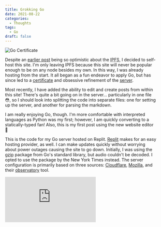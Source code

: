```yaml
---
title: Grokking Go
date: 2021-08-22
categories:
  - Thoughts
tags:
  - Go
draft: false
---
```


![Go Certificate](/images/gocert.webp)

Despite an [earlier post](/#Future%20of%20Blockchain%20Domains) being so optimistic about the <abbr title="InterPlanetary File System">IPFS</abbr>, I decided to self-host this site. I'm only leaving IPFS because this site will never be popular enough to be on any node besides my own. In this way, I was already hosting from the start. It all began as a fun endeavor to apply Go, but has since led to a [certificate](https://github.com/splch/google-go-coursera) and obsessive refinement of the [server](https://observatory.mozilla.org/analyze/slc.is).

Most recently, I have added the ability to edit and create posts from within this site! There's quite a bit going on in the server... particularly in one file 😳, so I should look into splitting the code into separate files: one for setting up the server, and another for parsing the markdown.

I am really enjoying Go, though. I'm more comfortable with interpreted languages as Python was my first; however, I am quickly converting to a statically-typed fan! Also, this is my first post using the new website editor 🤪

This is the code for my Go server hosted on Replit. [Replit](https://replit.com) makes for an easy hosting provider, as well. I can make updates quickly without worrying about power outages causing the site to go down. Initially, I was using the <abbr title="GNU's Not Unix! ZIP">gzip</abbr> package from Go's standard library, but audio couldn't be decoded. I opted to use the package by the New York Times instead. The server configuration is primarily based on three sources: [Cloudflare](https://blog.cloudflare.com/exposing-go-on-the-internet/), [Mozilla](https://ssl-config.mozilla.org/#server=go&version=1.16.7&config=intermediate&guideline=5.6), and their [observatory](https://observatory.mozilla.org/) tool.

<iframe frameborder="0" src="https://replit.com/@splch/slcis?lite=1"></iframe>
